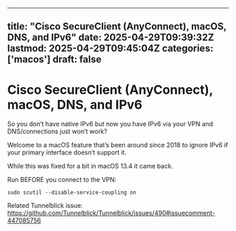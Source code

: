 
---
title: "Cisco SecureClient (AnyConnect), macOS, DNS, and IPv6"
date: 2025-04-29T09:39:32Z
lastmod: 2025-04-29T09:45:04Z
categories: ['macos']
draft: false
---


# Cisco SecureClient (AnyConnect), macOS, DNS, and IPv6
So you don’t have native IPv6 but now you have IPv6 via your VPN and DNS/connections just won’t work?

Welcome to a macOS feature that’s been around since 2018 to ignore IPv6 if your primary interface doesn’t support it.

While this was fixed for a bit in macOS 13.4 it came back.

Run BEFORE you connect to the VPN:
```
sudo scutil --disable-service-coupling on
```

Related Tunnelblick issue:
https://github.com/Tunnelblick/Tunnelblick/issues/490#issuecomment-447085756

<!-- #public #macos -->

<!-- {BearID:B1DBD96F-8449-448E-A597-BF470038EE65} -->
